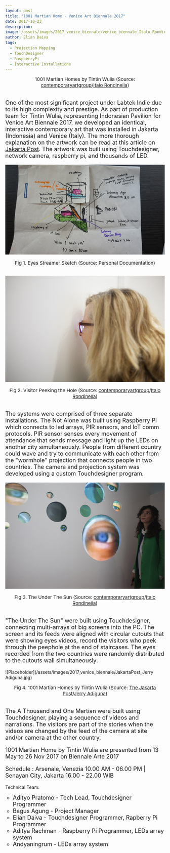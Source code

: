 ```yaml
---
layout: post
title: "1001 Martian Home - Venice Art Biennale 2017"
date: 2017-10-23
description: 
image: /assets/images/2017_venice_biennale/venice_biennale_Italo_Rondinella3.jpg
author: Elian Daiva
tags: 
  - Projection Mapping
  - TouchDesigner
  - RaspberryPi
  - Interactive Installations
---
```

<figcaption align="center" style="font-size:15px">1001 Martian Homes by Tintin Wulia (Source: <a href="http://contemporaryartgroup.info/view/venice2017/index.php?id=16051">contemporaryartgroup</a>/<a href="https://www.italorondinella.com">Italo Rondinella</a>) </figcaption>
<br>

<p style="font-size:18px">One of the most significant project under Labtek Indie due to its high complexity and prestige. As part of production team for Tintin Wulia, representing Indonesian Pavilion for Venice Art Biennale 2017, we developed an identical, interactive contemporary art that was installed in Jakarta (Indonesia) and Venice (Italy). The more thorough explanation on the artwork can be read at this article on <a href="https://www.thejakartapost.com/life/2017/07/20/artist-tintins-struggle-to-uncover-the-truth.html">Jakarta Post</a>. The artwork was built using Touchdesigner, network camera, raspberry pi, and thousands of LED.</p>

![Placeholder](/assets/images/2017_venice_biennale/venice_led_personaldocs3.jpg)
<figcaption align="center" style="font-size:15px">Fig 1. Eyes Streamer Sketch (Source: Personal Documentation)</figcaption>
<br>

![Placeholder](/assets/images/2017_venice_biennale/venice_biennale_Italo_Rondinella.jpg#full)
<figcaption align="center" style="font-size:15px">Fig 2. Visitor Peeking the Hole (Source: <a href="http://contemporaryartgroup.info/view/venice2017/index.php?id=16051">contemporaryartgroup</a>/<a href="https://www.italorondinella.com">Italo Rondinella</a>) </figcaption>
<br>

<p style="font-size:18px">The systems were comprised of three separate installations. The Not Alone was built using Raspberry Pi which connects to led arrays, PIR sensors, and IoT comm protocols. PIR sensor senses every movement of attendance that sends message and light up the LEDs on another city simultaneously. People from different country could wave and try to communicate with each other from the "wormhole" projection that connects people in two countries. The camera and projection system was developed using a custom Touchdesigner program.</p>

![Placeholder](/assets/images/2017_venice_biennale/venice_biennale_Italo_Rondinella2.jpg)
<figcaption align="center" style="font-size:15px">Fig 3. The Under The Sun (Source: <a href="http://contemporaryartgroup.info/view/venice2017/index.php?id=16051">contemporaryartgroup</a>/<a href="https://www.italorondinella.com">Italo Rondinella</a>)  </figcaption>
<br>

<p style="font-size:18px">"The Under The Sun" were built using Touchdesigner, connecting multi-arrays of big screens into the PC. The screen and its feeds were aligned with circular cutouts that were showing eyes videos, record the visitors who peek through the peephole at the end of staircases. The eyes recorded from the two countries were randomly distributed to the cutouts wall simultaneously.</p>

![Placeholder](/assets/images/2017_venice_biennale/JakartaPost_Jerry Adiguna.jpg)
<figcaption align="center" style="font-size:15px">Fig 4. 1001 Martian Homes by Tintin Wulia (Source: <a href="https://www.thejakartapost.com/life/2017/07/20/artist-tintins-struggle-to-uncover-the-truth.html">The Jakarta Post</a>/<a href="https://www.instagram.com/jadiguna/?hl=en">Jerry Adiguna</a>)  </figcaption>
<br>

<p style="font-size:18px">The A Thousand and One Martian were built using Touchdesigner, playing a sequence of videos and narrations. The visitors are part of the stories when the videos are changed by the feed of the camera at site and/or camera at the other country.</p>

<p style="font-size:18px">1001 Martian Home by Tintin Wulia are presented from 13 May to 26 Nov 2017 on Biennale Arte 2017</p>

<p style="font-size:18px">Schedule :
Arsenale, Venezia 10.00 AM - 06.00 PM | Senayan City, Jakarta 16.00 - 22.00 WIB

Technical Team:
<ul style="list-style-type:circle;">
  <li style="font-size:18px">Adityo Pratomo - Tech Lead, Touchdesigner Programmer</li>
  <li style="font-size:18px">Bagus Agung - Project Manager</li>
  <li style="font-size:18px">Elian Daiva - Touchdesigner Programmer, Rapberry Pi Programmer</li>
  <li style="font-size:18px">Aditya Rachman - Raspberry Pi Programmer, LEDs array system</li>
  <li style="font-size:18px">Andyaningrum - LEDs array system</li>
</ul>
</p>